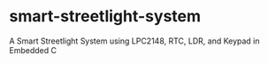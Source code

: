 # smart-streetlight-system
A Smart Streetlight System using LPC2148, RTC, LDR, and Keypad in Embedded C
